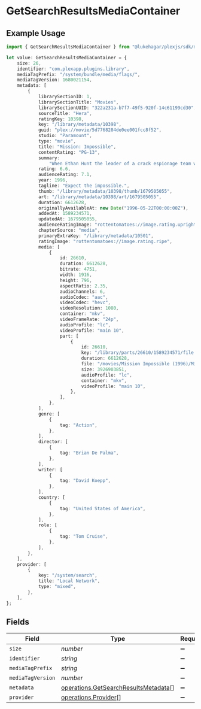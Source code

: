 # GetSearchResultsMediaContainer

## Example Usage

```typescript
import { GetSearchResultsMediaContainer } from "@lukehagar/plexjs/sdk/models/operations";

let value: GetSearchResultsMediaContainer = {
    size: 26,
    identifier: "com.plexapp.plugins.library",
    mediaTagPrefix: "/system/bundle/media/flags/",
    mediaTagVersion: 1680021154,
    metadata: [
        {
            librarySectionID: 1,
            librarySectionTitle: "Movies",
            librarySectionUUID: "322a231a-b7f7-49f5-920f-14c61199cd30",
            sourceTitle: "Hera",
            ratingKey: 10398,
            key: "/library/metadata/10398",
            guid: "plex://movie/5d7768284de0ee001fcc8f52",
            studio: "Paramount",
            type: "movie",
            title: "Mission: Impossible",
            contentRating: "PG-13",
            summary:
                "When Ethan Hunt the leader of a crack espionage team whose perilous operation has gone awry with no explanation discovers that a mole has penetrated the CIA he's surprised to learn that he's the No. 1 suspect. To clear his name Hunt now must ferret out the real double agent and in the process even the score.",
            rating: 6.6,
            audienceRating: 7.1,
            year: 1996,
            tagline: "Expect the impossible.",
            thumb: "/library/metadata/10398/thumb/1679505055",
            art: "/library/metadata/10398/art/1679505055",
            duration: 6612628,
            originallyAvailableAt: new Date("1996-05-22T00:00:00Z"),
            addedAt: 1589234571,
            updatedAt: 1679505055,
            audienceRatingImage: "rottentomatoes://image.rating.upright",
            chapterSource: "media",
            primaryExtraKey: "/library/metadata/10501",
            ratingImage: "rottentomatoes://image.rating.ripe",
            media: [
                {
                    id: 26610,
                    duration: 6612628,
                    bitrate: 4751,
                    width: 1916,
                    height: 796,
                    aspectRatio: 2.35,
                    audioChannels: 6,
                    audioCodec: "aac",
                    videoCodec: "hevc",
                    videoResolution: 1080,
                    container: "mkv",
                    videoFrameRate: "24p",
                    audioProfile: "lc",
                    videoProfile: "main 10",
                    part: [
                        {
                            id: 26610,
                            key: "/library/parts/26610/1589234571/file.mkv",
                            duration: 6612628,
                            file: "/movies/Mission Impossible (1996)/Mission Impossible (1996) Bluray-1080p.mkv",
                            size: 3926903851,
                            audioProfile: "lc",
                            container: "mkv",
                            videoProfile: "main 10",
                        },
                    ],
                },
            ],
            genre: [
                {
                    tag: "Action",
                },
            ],
            director: [
                {
                    tag: "Brian De Palma",
                },
            ],
            writer: [
                {
                    tag: "David Koepp",
                },
            ],
            country: [
                {
                    tag: "United States of America",
                },
            ],
            role: [
                {
                    tag: "Tom Cruise",
                },
            ],
        },
    ],
    provider: [
        {
            key: "/system/search",
            title: "Local Network",
            type: "mixed",
        },
    ],
};
```

## Fields

| Field                                                                                               | Type                                                                                                | Required                                                                                            | Description                                                                                         | Example                                                                                             |
| --------------------------------------------------------------------------------------------------- | --------------------------------------------------------------------------------------------------- | --------------------------------------------------------------------------------------------------- | --------------------------------------------------------------------------------------------------- | --------------------------------------------------------------------------------------------------- |
| `size`                                                                                              | *number*                                                                                            | :heavy_minus_sign:                                                                                  | N/A                                                                                                 | 26                                                                                                  |
| `identifier`                                                                                        | *string*                                                                                            | :heavy_minus_sign:                                                                                  | N/A                                                                                                 | com.plexapp.plugins.library                                                                         |
| `mediaTagPrefix`                                                                                    | *string*                                                                                            | :heavy_minus_sign:                                                                                  | N/A                                                                                                 | /system/bundle/media/flags/                                                                         |
| `mediaTagVersion`                                                                                   | *number*                                                                                            | :heavy_minus_sign:                                                                                  | N/A                                                                                                 | 1680021154                                                                                          |
| `metadata`                                                                                          | [operations.GetSearchResultsMetadata](../../../sdk/models/operations/getsearchresultsmetadata.md)[] | :heavy_minus_sign:                                                                                  | N/A                                                                                                 |                                                                                                     |
| `provider`                                                                                          | [operations.Provider](../../../sdk/models/operations/provider.md)[]                                 | :heavy_minus_sign:                                                                                  | N/A                                                                                                 |                                                                                                     |